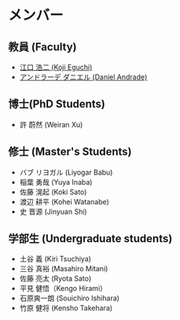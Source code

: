 # メンバー

## 教員 (Faculty)
- [江口 浩二 (Koji Eguchi)](https://researchmap.jp/eguchi?lang=ja)
- [アンドラーデ ダニエル (Daniel Andrade)](https://seeds.office.hiroshima-u.ac.jp/profile/ja.80a89287f8ce0746520e17560c007669.html)

## 博士(PhD Students)
- 許 蔚然 (Weiran Xu)

## 修士 (Master's Students)
- バブ リヨガル (Liyogar Babu)
- 稲葉 勇哉 (Yuya Inaba)
- 佐藤 滉起 (Koki Sato)
- 渡辺 耕平 (Kohei Watanabe)
- 史 晋源 (Jinyuan Shi)

		
## 学部生 (Undergraduate students)
- 土谷 義 (Kiri Tsuchiya)
- 三谷 真裕 (Masahiro Mitani)
- 佐藤 亮太 (Ryota Sato)
- 平見 健悟（Kengo Hirami） 
- 石原爽一朗 (Souichiro Ishihara)
- 竹原 健将 (Kensho Takehara)
